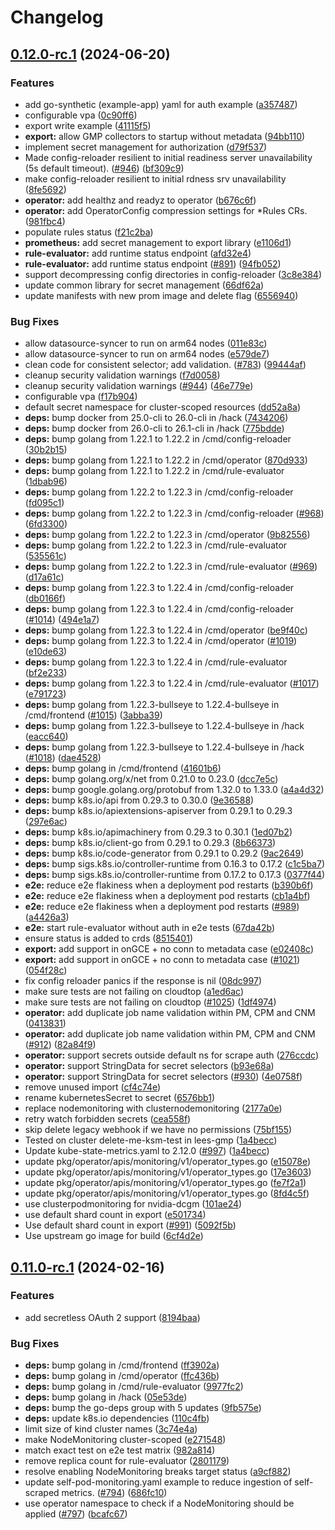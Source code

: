 # Changelog

## [0.12.0-rc.1](https://github.com/GoogleCloudPlatform/prometheus-engine/compare/v0.11.0-rc.1...v0.12.0-rc.1) (2024-06-20)


### Features

* add go-synthetic (example-app) yaml for auth example ([a357487](https://github.com/GoogleCloudPlatform/prometheus-engine/commit/a357487733821d009b0980fc111d875e5a48853c))
* configurable vpa ([0c90ff6](https://github.com/GoogleCloudPlatform/prometheus-engine/commit/0c90ff6c374e3b6668204b6397dc14049d20a7ce))
* export write example ([41115f5](https://github.com/GoogleCloudPlatform/prometheus-engine/commit/41115f54a68e6816dc1420cdac89bd449e2a2497))
* **export:** allow GMP collectors to startup without metadata ([94bb110](https://github.com/GoogleCloudPlatform/prometheus-engine/commit/94bb1101a853d194ecbb93bfd22ed58ffde48cc1))
* implement secret management for authorization ([d79f537](https://github.com/GoogleCloudPlatform/prometheus-engine/commit/d79f5371c6199d86cd9609332c8959340ed10854))
* Made config-reloader resilient to initial readiness server unavailability (5s default timeout). ([#946](https://github.com/GoogleCloudPlatform/prometheus-engine/issues/946)) ([bf309c9](https://github.com/GoogleCloudPlatform/prometheus-engine/commit/bf309c9339cdd6572f33c00b650b0939a6cd541e))
* make config-reloader resilient to initial rdness srv unavailability ([8fe5692](https://github.com/GoogleCloudPlatform/prometheus-engine/commit/8fe56928be47fc4f15a4b3e8d5166206663eaf70))
* **operator:** add healthz and readyz to operator ([b676c6f](https://github.com/GoogleCloudPlatform/prometheus-engine/commit/b676c6ff3bc00f6ea19ff9425f137485b5533b5a))
* **operator:** add OperatorConfig compression settings for *Rules CRs. ([981fbc4](https://github.com/GoogleCloudPlatform/prometheus-engine/commit/981fbc46f3b6e8114692c960b1502611441450c8))
* populate rules status ([f21c2ba](https://github.com/GoogleCloudPlatform/prometheus-engine/commit/f21c2ba4c0a9c3108209c1e59ec75d52e388235e))
* **prometheus:** add secret management to export library ([e1106d1](https://github.com/GoogleCloudPlatform/prometheus-engine/commit/e1106d11fc4d21dc8e73ede497da3e6201dc5a2e))
* **rule-evaluator:** add runtime status endpoint ([afd32e4](https://github.com/GoogleCloudPlatform/prometheus-engine/commit/afd32e4b88dd45d209a08add8adca4031e7a20d7))
* **rule-evaluator:** add runtime status endpoint ([#891](https://github.com/GoogleCloudPlatform/prometheus-engine/issues/891)) ([94fb052](https://github.com/GoogleCloudPlatform/prometheus-engine/commit/94fb05225f30460a1d2662b1fc757cf9531984e7))
* support decompressing config directories in config-reloader ([3c8e384](https://github.com/GoogleCloudPlatform/prometheus-engine/commit/3c8e38417644df7126cd89e8431a73ad5ac39826))
* update common library for secret management ([66df62a](https://github.com/GoogleCloudPlatform/prometheus-engine/commit/66df62ac4f64ad126719f0d0d496024fa02b7630))
* update manifests with new prom image and delete flag ([6556940](https://github.com/GoogleCloudPlatform/prometheus-engine/commit/6556940f1351eaf367056cd7a4f5c16d2b844c3a))


### Bug Fixes

* allow datasource-syncer to run on arm64 nodes ([011e83c](https://github.com/GoogleCloudPlatform/prometheus-engine/commit/011e83cb2906d65428da1f9678f50f3cfd801875))
* allow datasource-syncer to run on arm64 nodes ([e579de7](https://github.com/GoogleCloudPlatform/prometheus-engine/commit/e579de7a275f8eba0db6e751ba61c14c7e7a4c63))
* clean code for consistent selector; add validation. ([#783](https://github.com/GoogleCloudPlatform/prometheus-engine/issues/783)) ([99444af](https://github.com/GoogleCloudPlatform/prometheus-engine/commit/99444afa29b50fb6da764f95c7ffa6bdeab9233a))
* cleanup security validation warnings ([f7d0058](https://github.com/GoogleCloudPlatform/prometheus-engine/commit/f7d0058a84da7b95b245f50c2619703ad5ca8062))
* cleanup security validation warnings ([#944](https://github.com/GoogleCloudPlatform/prometheus-engine/issues/944)) ([46e779e](https://github.com/GoogleCloudPlatform/prometheus-engine/commit/46e779eced08174c4fae0a271c2afce6b712fc62))
* configurable vpa ([f17b904](https://github.com/GoogleCloudPlatform/prometheus-engine/commit/f17b904f24f332e19f5036012421654625046533))
* default secret namespace for cluster-scoped resources ([dd52a8a](https://github.com/GoogleCloudPlatform/prometheus-engine/commit/dd52a8ab7c66fc18c798869be79562e6c413260f))
* **deps:** bump docker from 25.0-cli to 26.0-cli in /hack ([7434206](https://github.com/GoogleCloudPlatform/prometheus-engine/commit/743420662dc1ef4f1c5d5d5b01a8676469226c6f))
* **deps:** bump docker from 26.0-cli to 26.1-cli in /hack ([775bdde](https://github.com/GoogleCloudPlatform/prometheus-engine/commit/775bddea885445eb3fce0ab8a4373ab7f67a605b))
* **deps:** bump golang from 1.22.1 to 1.22.2 in /cmd/config-reloader ([30b2b15](https://github.com/GoogleCloudPlatform/prometheus-engine/commit/30b2b1512f89a52857bc1455e6a3d30f9b4ffc3d))
* **deps:** bump golang from 1.22.1 to 1.22.2 in /cmd/operator ([870d933](https://github.com/GoogleCloudPlatform/prometheus-engine/commit/870d9332c24b49fa47f8c2d660edd457036ec3a1))
* **deps:** bump golang from 1.22.1 to 1.22.2 in /cmd/rule-evaluator ([1dbab96](https://github.com/GoogleCloudPlatform/prometheus-engine/commit/1dbab965e5914b2952caeb67b9b2a49e647f47cf))
* **deps:** bump golang from 1.22.2 to 1.22.3 in /cmd/config-reloader ([fd095c1](https://github.com/GoogleCloudPlatform/prometheus-engine/commit/fd095c13539d9ebd08e2dba51704e205c111b8bd))
* **deps:** bump golang from 1.22.2 to 1.22.3 in /cmd/config-reloader ([#968](https://github.com/GoogleCloudPlatform/prometheus-engine/issues/968)) ([6fd3300](https://github.com/GoogleCloudPlatform/prometheus-engine/commit/6fd3300d9bca5dbec0f8197405c53b05184ee988))
* **deps:** bump golang from 1.22.2 to 1.22.3 in /cmd/operator ([9b82556](https://github.com/GoogleCloudPlatform/prometheus-engine/commit/9b8255691e8082f8a3e2cdf617269981d9d05d03))
* **deps:** bump golang from 1.22.2 to 1.22.3 in /cmd/rule-evaluator ([535561c](https://github.com/GoogleCloudPlatform/prometheus-engine/commit/535561c088dacff78bab2ab61905f56a61ce6e98))
* **deps:** bump golang from 1.22.2 to 1.22.3 in /cmd/rule-evaluator ([#969](https://github.com/GoogleCloudPlatform/prometheus-engine/issues/969)) ([d17a61c](https://github.com/GoogleCloudPlatform/prometheus-engine/commit/d17a61c6ff4723976e9e0b740b27cf4d97ba3c44))
* **deps:** bump golang from 1.22.3 to 1.22.4 in /cmd/config-reloader ([db0166f](https://github.com/GoogleCloudPlatform/prometheus-engine/commit/db0166f186af719cdea9d07f35e27c43b7fb8635))
* **deps:** bump golang from 1.22.3 to 1.22.4 in /cmd/config-reloader ([#1014](https://github.com/GoogleCloudPlatform/prometheus-engine/issues/1014)) ([494e1a7](https://github.com/GoogleCloudPlatform/prometheus-engine/commit/494e1a783d45134a631a1bf024149125938c6161))
* **deps:** bump golang from 1.22.3 to 1.22.4 in /cmd/operator ([be9f40c](https://github.com/GoogleCloudPlatform/prometheus-engine/commit/be9f40c73808f298ead513b7591f9aeebce94628))
* **deps:** bump golang from 1.22.3 to 1.22.4 in /cmd/operator ([#1019](https://github.com/GoogleCloudPlatform/prometheus-engine/issues/1019)) ([e10de63](https://github.com/GoogleCloudPlatform/prometheus-engine/commit/e10de63600838779fb0076862fc078a835903804))
* **deps:** bump golang from 1.22.3 to 1.22.4 in /cmd/rule-evaluator ([bf2e233](https://github.com/GoogleCloudPlatform/prometheus-engine/commit/bf2e233829e2af4927096e55407db04318f4aa03))
* **deps:** bump golang from 1.22.3 to 1.22.4 in /cmd/rule-evaluator ([#1017](https://github.com/GoogleCloudPlatform/prometheus-engine/issues/1017)) ([e791723](https://github.com/GoogleCloudPlatform/prometheus-engine/commit/e791723a21e141367c2cfb7900a9ba4d68267fae))
* **deps:** bump golang from 1.22.3-bullseye to 1.22.4-bullseye in /cmd/frontend ([#1015](https://github.com/GoogleCloudPlatform/prometheus-engine/issues/1015)) ([3abba39](https://github.com/GoogleCloudPlatform/prometheus-engine/commit/3abba394425e713de835f8880b81c367dfddc082))
* **deps:** bump golang from 1.22.3-bullseye to 1.22.4-bullseye in /hack ([eacc640](https://github.com/GoogleCloudPlatform/prometheus-engine/commit/eacc6409ed43234e262f3887ed2d8ab654c56542))
* **deps:** bump golang from 1.22.3-bullseye to 1.22.4-bullseye in /hack ([#1018](https://github.com/GoogleCloudPlatform/prometheus-engine/issues/1018)) ([dae4528](https://github.com/GoogleCloudPlatform/prometheus-engine/commit/dae4528862cb3a77e384ca0f473fbda310156ed8))
* **deps:** bump golang in /cmd/frontend ([41601b6](https://github.com/GoogleCloudPlatform/prometheus-engine/commit/41601b66747ba997163507ed2386f3a05b86a9e4))
* **deps:** bump golang.org/x/net from 0.21.0 to 0.23.0 ([dcc7e5c](https://github.com/GoogleCloudPlatform/prometheus-engine/commit/dcc7e5c4434b6b4402efdba5a79702dce878e879))
* **deps:** bump google.golang.org/protobuf from 1.32.0 to 1.33.0 ([a4a4d32](https://github.com/GoogleCloudPlatform/prometheus-engine/commit/a4a4d322bc6c6d408f74b2bf95d6baf440c28013))
* **deps:** bump k8s.io/api from 0.29.3 to 0.30.0 ([9e36588](https://github.com/GoogleCloudPlatform/prometheus-engine/commit/9e3658884b95580510c17f863bef44f798e843b6))
* **deps:** bump k8s.io/apiextensions-apiserver from 0.29.1 to 0.29.3 ([297e6ac](https://github.com/GoogleCloudPlatform/prometheus-engine/commit/297e6ac27b590812e21010f53de4339920ceeaa9))
* **deps:** bump k8s.io/apimachinery from 0.29.3 to 0.30.1 ([1ed07b2](https://github.com/GoogleCloudPlatform/prometheus-engine/commit/1ed07b24adf37c8d2bd008d0b92848f1999e66c5))
* **deps:** bump k8s.io/client-go from 0.29.1 to 0.29.3 ([8b66373](https://github.com/GoogleCloudPlatform/prometheus-engine/commit/8b663730045cd800ba56d63b13f443cc8b1ef433))
* **deps:** bump k8s.io/code-generator from 0.29.1 to 0.29.2 ([9ac2649](https://github.com/GoogleCloudPlatform/prometheus-engine/commit/9ac26499c2f720ceee01966178d03038d28d2ed9))
* **deps:** bump sigs.k8s.io/controller-runtime from 0.16.3 to 0.17.2 ([c1c5ba7](https://github.com/GoogleCloudPlatform/prometheus-engine/commit/c1c5ba7d520e8bf92e8d837b0e7da3020d5d393f))
* **deps:** bump sigs.k8s.io/controller-runtime from 0.17.2 to 0.17.3 ([0377f44](https://github.com/GoogleCloudPlatform/prometheus-engine/commit/0377f444edd3796e72696f4033d802bf62f12187))
* **e2e:** reduce e2e flakiness when a deployment pod restarts ([b390b6f](https://github.com/GoogleCloudPlatform/prometheus-engine/commit/b390b6f5b762fa19a249d4a3ad0e64afca9f7076))
* **e2e:** reduce e2e flakiness when a deployment pod restarts ([cb1a4bf](https://github.com/GoogleCloudPlatform/prometheus-engine/commit/cb1a4bf5ca88d0d1dc6304503d59980550cfc2b7))
* **e2e:** reduce e2e flakiness when a deployment pod restarts ([#989](https://github.com/GoogleCloudPlatform/prometheus-engine/issues/989)) ([a4426a3](https://github.com/GoogleCloudPlatform/prometheus-engine/commit/a4426a3c626af67b1bf561a68d3e865c56f3e83a))
* **e2e:** start rule-evaluator without auth in e2e tests ([67da42b](https://github.com/GoogleCloudPlatform/prometheus-engine/commit/67da42bcc4e8bf4e8bb6da9438341cf4e2290cb7))
* ensure status is added to crds ([8515401](https://github.com/GoogleCloudPlatform/prometheus-engine/commit/8515401dcf4d47323f733b63bc68e52f03b9465b))
* **export:** add support in onGCE + no conn to metadata case ([e02408c](https://github.com/GoogleCloudPlatform/prometheus-engine/commit/e02408cf56ecce7a949b425245d133ced42635c9))
* **export:** add support in onGCE + no conn to metadata case ([#1021](https://github.com/GoogleCloudPlatform/prometheus-engine/issues/1021)) ([054f28c](https://github.com/GoogleCloudPlatform/prometheus-engine/commit/054f28c6f37974422042c0ca8e4af1f6e1dcad33))
* fix config reloader panics if the response is nil ([08dc997](https://github.com/GoogleCloudPlatform/prometheus-engine/commit/08dc9971057ba943199f83337be5d81b787a1331))
* make sure tests are not failing on cloudtop ([a1ed6ac](https://github.com/GoogleCloudPlatform/prometheus-engine/commit/a1ed6ac4c30344176fcebacf20f15a9503d85af7))
* make sure tests are not failing on cloudtop ([#1025](https://github.com/GoogleCloudPlatform/prometheus-engine/issues/1025)) ([1df4974](https://github.com/GoogleCloudPlatform/prometheus-engine/commit/1df497418e1e5d5573844b2ee0a5183cc4919317))
* **operator:** add duplicate job name validation within PM, CPM and CNM ([0413831](https://github.com/GoogleCloudPlatform/prometheus-engine/commit/0413831bdc78976d29be2ad01d792b6f7533f94e))
* **operator:** add duplicate job name validation within PM, CPM and CNM ([#912](https://github.com/GoogleCloudPlatform/prometheus-engine/issues/912)) ([82a84f9](https://github.com/GoogleCloudPlatform/prometheus-engine/commit/82a84f9607595c01e8362f4032fa234b3c27a7b5))
* **operator:** support secrets outside default ns for scrape auth ([276ccdc](https://github.com/GoogleCloudPlatform/prometheus-engine/commit/276ccdc5ccebd706370a069c089f71ff81b174dc))
* **operator:** support StringData for secret selectors ([b93e68a](https://github.com/GoogleCloudPlatform/prometheus-engine/commit/b93e68a9f35211f89332a30de28f61185b0e3989))
* **operator:** support StringData for secret selectors ([#930](https://github.com/GoogleCloudPlatform/prometheus-engine/issues/930)) ([4e0758f](https://github.com/GoogleCloudPlatform/prometheus-engine/commit/4e0758fd6b4df94850a2a76d8b0ef026a78f941c))
* remove unused import ([cf4c74e](https://github.com/GoogleCloudPlatform/prometheus-engine/commit/cf4c74e6b577c7f483ea5e15ca526ee3f9acca3e))
* rename kubernetesSecret to secret ([6576bb1](https://github.com/GoogleCloudPlatform/prometheus-engine/commit/6576bb1165f23014621b24163ab88e68d28c8aea))
* replace nodemonitoring with clusternodemonitoring ([2177a0e](https://github.com/GoogleCloudPlatform/prometheus-engine/commit/2177a0ec93feefd0c5b0de9935e69ad3eb2a614e))
* retry watch forbidden secrets ([cea558f](https://github.com/GoogleCloudPlatform/prometheus-engine/commit/cea558fdc9cfea523d47d7677539089e66d0990f))
* skip delete legacy webhook if we have no permissions ([75bf155](https://github.com/GoogleCloudPlatform/prometheus-engine/commit/75bf1559cb82f423ede2ac98eec11a7353a339ca))
* Tested on cluster delete-me-ksm-test in lees-gmp ([1a4becc](https://github.com/GoogleCloudPlatform/prometheus-engine/commit/1a4becce96623e58156a6ce899f70a203d25a140))
* Update kube-state-metrics.yaml to 2.12.0 ([#997](https://github.com/GoogleCloudPlatform/prometheus-engine/issues/997)) ([1a4becc](https://github.com/GoogleCloudPlatform/prometheus-engine/commit/1a4becce96623e58156a6ce899f70a203d25a140))
* update pkg/operator/apis/monitoring/v1/operator_types.go ([e15078e](https://github.com/GoogleCloudPlatform/prometheus-engine/commit/e15078ebbe4cb2060a1977702942b5217be57122))
* update pkg/operator/apis/monitoring/v1/operator_types.go ([17e3603](https://github.com/GoogleCloudPlatform/prometheus-engine/commit/17e3603cb6e01316689f4dafff16a3bafc21296a))
* update pkg/operator/apis/monitoring/v1/operator_types.go ([fe7f2a1](https://github.com/GoogleCloudPlatform/prometheus-engine/commit/fe7f2a12d8191af2bf550dae4e80eef511f85cfb))
* update pkg/operator/apis/monitoring/v1/operator_types.go ([8fd4c5f](https://github.com/GoogleCloudPlatform/prometheus-engine/commit/8fd4c5fbce3da1a225e40b61f146b380ae20f91d))
* use clusterpodmonitoring for nvidia-dcgm ([101ae24](https://github.com/GoogleCloudPlatform/prometheus-engine/commit/101ae242c02f2d0200ee81dbf2992ca2dde9862b))
* use default shard count in export ([e501734](https://github.com/GoogleCloudPlatform/prometheus-engine/commit/e501734d2b1b62d808db784b55de7429c8201c9c))
* Use default shard count in export ([#991](https://github.com/GoogleCloudPlatform/prometheus-engine/issues/991)) ([5092f5b](https://github.com/GoogleCloudPlatform/prometheus-engine/commit/5092f5bcc5ea179f64de30b35c5bd84d16600885))
* Use upstream go image for build ([6cf4d2e](https://github.com/GoogleCloudPlatform/prometheus-engine/commit/6cf4d2eb4cb381db0e38bb9c94496c6c8a24f671))

## [0.11.0-rc.1](https://github.com/GoogleCloudPlatform/prometheus-engine/compare/v0.10.0-rc.1...v0.11.0-rc.1) (2024-02-16)


### Features

* add secretless OAuth 2 support ([8194baa](https://github.com/GoogleCloudPlatform/prometheus-engine/commit/8194baae3e30dcec6b88d66ae2cc361dcb33aeef))


### Bug Fixes

* **deps:** bump golang in /cmd/frontend ([ff3902a](https://github.com/GoogleCloudPlatform/prometheus-engine/commit/ff3902aeddb41eab6ac36bc58bb577118dd0a56d))
* **deps:** bump golang in /cmd/operator ([ffc436b](https://github.com/GoogleCloudPlatform/prometheus-engine/commit/ffc436b184ea7bc70ab3a4b73d8af437ffaddc90))
* **deps:** bump golang in /cmd/rule-evaluator ([9977fc2](https://github.com/GoogleCloudPlatform/prometheus-engine/commit/9977fc2f5af68db164c559d45f1f17d6ea844235))
* **deps:** bump golang in /hack ([05e53de](https://github.com/GoogleCloudPlatform/prometheus-engine/commit/05e53de9ceae91df95f28ed1d1912f2458f1f98a))
* **deps:** bump the go-deps group with 5 updates ([9fb575e](https://github.com/GoogleCloudPlatform/prometheus-engine/commit/9fb575e2b0a7709194bd41a8934987d7bce3f489))
* **deps:** update k8s.io dependencies ([110c4fb](https://github.com/GoogleCloudPlatform/prometheus-engine/commit/110c4fb3ed9bf5a692f747a3dd6ecd44b1931e20))
* limit size of kind cluster names ([3c74e4a](https://github.com/GoogleCloudPlatform/prometheus-engine/commit/3c74e4a0c39c412c8871bb61a74b2a071c5437a2))
* make NodeMonitoring cluster-scoped ([e271548](https://github.com/GoogleCloudPlatform/prometheus-engine/commit/e2715488d72b2733b73735db76c2aa0d091e7f14))
* match exact test on e2e test matrix ([982a814](https://github.com/GoogleCloudPlatform/prometheus-engine/commit/982a8144b8e048b0545c0f8be801c230c0a14433))
* remove replica count for rule-evaluator ([2801179](https://github.com/GoogleCloudPlatform/prometheus-engine/commit/2801179640b9410405290829bd3822672855a513))
* resolve enabling NodeMonitoring breaks target status ([a9cf882](https://github.com/GoogleCloudPlatform/prometheus-engine/commit/a9cf8826042147b5f04a0edd649d67c986f85fb4))
* update self-pod-monitoring.yaml example to reduce ingestion of self-scraped metrics. ([#794](https://github.com/GoogleCloudPlatform/prometheus-engine/issues/794)) ([686fc10](https://github.com/GoogleCloudPlatform/prometheus-engine/commit/686fc100079d5f9c9b89fba04b6c9b38986eb938))
* use operator namespace to check if a NodeMonitoring should be applied ([#797](https://github.com/GoogleCloudPlatform/prometheus-engine/issues/797)) ([bcafc67](https://github.com/GoogleCloudPlatform/prometheus-engine/commit/bcafc67fad3de0b777d11b6d02678ae84ca56122))
